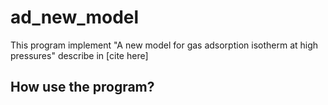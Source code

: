 # ad_new_model

This program implement "A new model for gas adsorption isotherm at high pressures" describe in [cite here]

## How use the program?

